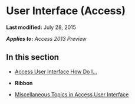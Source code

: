 
# User Interface (Access)

 **Last modified:** July 28, 2015

 _**Applies to:** Access 2013 Preview_

## In this section


-  [Access User Interface How Do I...](ae1b163d-21a6-3ac2-91e7-f0506fd4842f.md)
    
-  **Ribbon**
    
-  [Miscellaneous Topics in Access User Interface](5af31511-1387-40bc-987f-eef5ac8e0e35.md)
    
